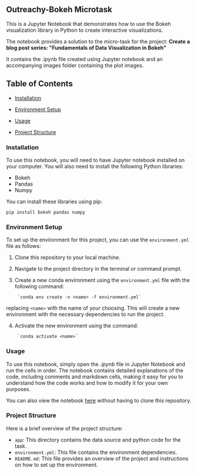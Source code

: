 ## Outreachy-Bokeh Microtask

This is a Jupyter Notebook that demonstrates how to use the Bokeh visualization library in Python to create interactive visualizations.

The notebook provides a solution to the micro-task for the project: **Create a blog post series: "Fundamentals of Data Visualization in Bokeh"**

It contains the .ipynb file created using Jupyter notebook and an accompanying images folder containing the plot images.

## Table of Contents

- <u>Installation</u>

- <u>Environment Setup</u>

- <u>Usage</u>

- <u>Project Structure</u>

### Installation

To use this notebook, you will need to have Jupyter notebook installed on your computer. You will also need to install the following Python libraries:

- Bokeh
- Pandas
- Numpy

You can install these libraries using pip:

    pip install bokeh pandas numpy

### Environment Setup

To set up the environment for this project, you can use the `environment.yml` file as follows:

1. Clone this repository to your local machine.
2. Navigate to the project directory in the terminal or command prompt.
3. Create a new conda environment using the `environment.yml` file with the following command:

        `conda env create -n <name> -f environment.yml`


replacing `<name>` with the name of your choosing. This will create a new environment with the necessary dependencies to run the project.

4. Activate the new environment using the command:

        `conda activate <name>`

### Usage

To use this notebook, simply open the *.ipynb* file in Jupyter Notebook and run the cells in order. The notebook contains detailed explanations of the code, including comments and markdown cells, making it easy for you to understand how the code works and how to modify it for your own purposes.

You can also view the notebook [here](https://nbviewer.org/github/Azaya89/Bokeh-microtask/blob/main/app/bokeh_micro_task.ipynb) without having to clone this repository.

### Project Structure

Here is a brief overview of the project structure:

- `app`: This directory contains the data source and python code for the task.
- `environment.yml`: This file contains the environment dependencies.
- `README.md`: This file provides an overview of the project and instructions on how to set up the environment.